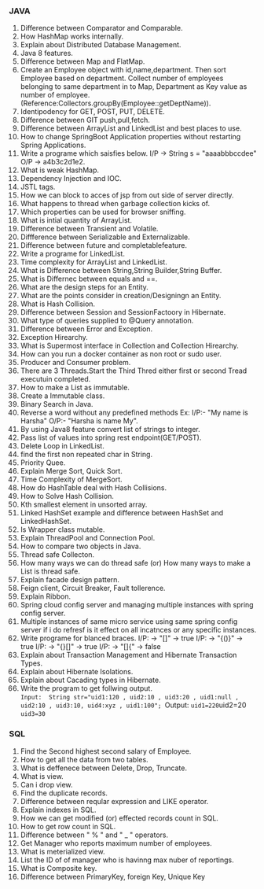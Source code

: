 ### JAVA
1. Difference between Comparator and Comparable.
2. How HashMap works internally.
3. Explain about Distributed Database Management.
4. Java 8 features.
5. Difference between Map and FlatMap.
6. Create an Employee object with id,name,department. Then sort Employee based on department. Collect number of employees belonging to same department in to Map, Department as Key value as number of employee. (Reference:Collectors.groupBy(Employee::getDeptName)).
7. Identipodency for GET, POST, PUT, DELETE.
9. Difference between GIT push,pull,fetch.
10. Difference between ArrayList and LinkedList and best places to use.
11. How to change SpringBoot Application properties without restarting Spring Applications.
12. Write a programe which saisfies below.
        I/P -> String s = "aaaabbbccdee"
        O/P -> a4b3c2d1e2.
12. What is weak HashMap.
13. Dependency Injection and IOC.
14. JSTL tags.
15. How we can block to acces of jsp from out side of server directly.
16. What happens to thread when garbage collection kicks of.
17. Which properties can be used for browser sniffing.
18. What is intial quantity of ArrayList.
19. Difference between Transient and Volatile.
20. Diffference between Serializable and Externalizable.
21. Difference between future and completablefeature.
22. Write a programe for LinkedList.
23. Time complexity for ArrayList and LinkedList.
24. What is Difference between String,String Builder,String Buffer.
25. What is Differnec between equals and ==.
26. What are the design steps for an Entity.
27. What are the points consider in creation/Designingn an Entity.
28. What is Hash Collision.
29. Difference between Session and SessionFactoory in Hibernate.
30. What type of queries supplied to @Query annotation.
31. Difference between Error and Exception.
32. Exception Hirearchy.
33. What is Supermost interface in Collection and Collection Hirearchy.
34. How can you run a docker container as non root or sudo user.
35. Producer and Consumer problem.
36. There are 3 Threads.Start the Third Thred either first or second Tread executuin completed.
37. How to make a List as immutable.
38. Create a Immutable class.
39. Binary Search in Java.
40. Reverse a word without any predefined methods Ex: I/P:- "My name is Harsha"  O/P:- "Harsha is name My".
41. By using Java8 feature convert list of strings to integer.
42. Pass list of values into spring rest endpoint(GET/POST).
43. Delete Loop in LinkedList.
44. find the first non repeated char in String.
45. Priority Quee.
46. Explain Merge Sort, Quick Sort.
47. Time Complexity of MergeSort.
48. How do HashTable deal with Hash Collisions.
49. How to Solve Hash Collision.
50. Kth smallest element in unsorted array.
51. Linked HashSet example and difference between HashSet and LinkedHashSet.
52. Is Wrapper class mutable.
53. Explain ThreadPool and Connection Pool.
54. How to compare two objects in Java.
55. Thread safe Collecton.
56. How many ways we can do thread safe (or) How many ways to make a List is thread safe.
57. Explain facade design pattern.
58. Feign client, Circuit Breaker, Fault tollerence.
59. Explain Ribbon.
60. Spring cloud config server and managing multiple instances with spring config server.
61. Multiple instances of same micro service using same spring config server if i do refresf is it effect on all incatnces or any specific instances.  
62. Write programe for blanced braces.
        I/P: -> "[]" -> true
        I/P: -> "{()}" -> true
        I/P: -> "{}[]" -> true
        I/P: -> "[]{" -> false
63. Explain about Transaction Management and Hibernate Transaction Types.
64. Explain about Hibernate Isolations.
65. Explain about Cacading types in Hibernate.
66. Write the program to get follwing output.     
        ``Input:  String str="uid1:120 , uid2:10 , uid3:20 , uid1:null , uid2:10 , uid3:10, uid4:xyz , uid1:100";
        ``Output:
           `` uid1=220
            ``uid2=20
            ``uid3=30``
            
        
### SQL
1. Find the Second highest second salary of Employee.
2. How to get all the data from two tables.
3. What is deffenece between Delete, Drop, Truncate.
4. What is view.
5. Can i drop view.
6. Find the duplicate records.
7. Difference between reqular expression and LIKE operator.
8. Explain indexes in SQL.
9. How we can get modified (or) effected records count in SQL.
10. How to get row count in SQL.
11. Difference between " % " and " _ " operators.
12. Get Manager who reports maximum number of employees.
13. What is meterialized view.
14. List the ID of of manager who is havinng max nuber of reportings.
15. What is Composite key.
16. Difference between PrimaryKey, foreign Key, Unique Key 
